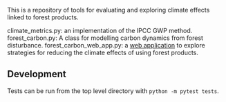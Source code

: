 This is a repository of tools for evaluating and exploring climate effects linked to forest products.

climate_metrics.py: an implementation of the IPCC GWP method.
forest_carbon.py: A class for modelling carbon dynamics from forest disturbance.
forest_carbon_web_app.py: a [web application](https://forest-carbon-app.herokuapp.com/) to explore strategies for reducing the climate effects of using forest products.

## Development
Tests can be run from the top level directory with `python -m pytest tests`.

